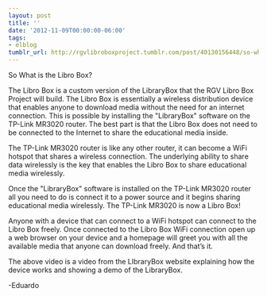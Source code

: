 ```yaml
---
layout: post
title: ''
date: '2012-11-09T00:00:00-06:00'
tags:
- elblog
tumblr_url: http://rgvlibroboxproject.tumblr.com/post/40130156448/so-what-is-the-libro-box-the-libro-box-is-a
---
```

So What is the Libro Box?

The Libro Box is a custom version of the LibraryBox that the RGV Libro Box Project will build. The Libro Box is essentially a wireless distribution device that enables anyone to download media without the need for an internet connection. This is possible by installing the "LibraryBox" software on the TP-Link MR3020 router. The best part is that the Libro Box does not need to be connected to the Internet to share the educational media inside.

The TP-Link MR3020 router is like any other router, it can become a WiFi hotspot that shares a wireless connection. The underlying ability to share data wirelessly is the key that enables the Libro Box to share educational media wirelessly.

Once the "LibraryBox" software is installed on the TP-Link MR3020 router all you need to do is connect it to a power source and it begins sharing educational media wirelessly. The TP-Link MR3020 is now a Libro Box!

Anyone with a device that can connect to a WiFi hotspot can connect to the Libro Box freely. Once connected to the Libro Box WiFi connection open up a web browser on your device and a homepage will greet you with all the available media that anyone can download freely. And that’s it.

The above video is a video from the LIbraryBox website explaining how the  device works and showing a demo of the LibraryBox.

-Eduardo
